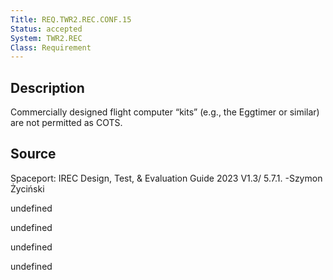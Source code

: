 ```yaml
---
Title: REQ.TWR2.REC.CONF.15
Status: accepted
System: TWR2.REC
Class: Requirement
---
```


## Description

Commercially designed flight computer “kits” (e.g., the Eggtimer or similar) are not
permitted as COTS. 

## Source

Spaceport: IREC Design, Test, & Evaluation Guide 2023 V1.3/ 5.7.1. -Szymon Życiński


undefined

undefined

undefined

undefined